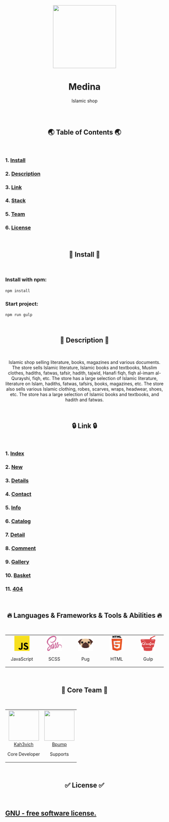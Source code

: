<div align="center">
  <a href="https://www.vectorlogo.zone/logos/readmeio/readmeio-icon.svg">
    <img width="200" height="200" src="https://www.vectorlogo.zone/logos/readmeio/readmeio-icon.svg">
  </a>
  <br/>
  <h1>Medina</h1>
  <p>
    Islamic shop
  </p>
  <br/>
</div>

<!-- ||| -->

<div align="center">
    <br/>
    <h2>🌏 Table of Contents 🌏</h2>
    <br/>
</div>

### 1. <a href="#install">Install</a>

### 2. <a href="#description">Description</a>

### 3. <a href="#link">Link</a>

### 4. <a href="#stack">Stack</a>

### 5. <a href="#team">Team</a>

### 6. <a href="#license">License</a>

<!-- ||| -->

<div id="install" align="center">
    <br/>
    <h2>🤔 Install 🤔</h2>
    <br/>
</div>

### Install with npm:

```bash
npm install
```

### Start project:

```bash
npm run gulp
```

<!-- ||| -->

<div id="description" align="center">
    <br/>
    <h2>🌟 Description 🌟</h2>
    <br/>
</div>

<div align="center">
    <p>Islamic shop selling literature, books, magazines and various documents. The store sells Islamic literature, Islamic books and textbooks, Muslim clothes, hadiths, fatwas, tafsir, hadith, tajwid, Hanafi fiqh, fiqh al-imam al-Qurayshi, fiqh, etc. The store has a large selection of Islamic literature, literature on Islam, hadiths, fatwas, tafsirs, books, magazines, etc. The store also sells various Islamic clothing, robes, scarves, wraps, headwear, shoes, etc. The store has a large selection of Islamic books and textbooks, and hadith and fatwas.</p>
</div>

<!-- ||| -->

<div id="link" align="center">
    <br/>
    <h2>🔒 Link 🔒</h2>
    <br/>
</div>

### 1. <a href="https://kah3vich.github.io/Medina/public/index.html">Index</a>

### 2. <a href="https://kah3vich.github.io/Medina/public/new.html">New</a>

### 3. <a href="https://kah3vich.github.io/Medina/public/details.html">Details</a>

### 4. <a href="https://kah3vich.github.io/Medina/public/contact.html">Contact</a>

### 5. <a href="https://kah3vich.github.io/Medina/public/info.html">Info</a>

### 6. <a href="https://kah3vich.github.io/Medina/public/catalog.html">Catalog</a>

### 7. <a href="https://kah3vich.github.io/Medina/public/detail.html">Detail</a>

### 8. <a href="https://kah3vich.github.io/Medina/public/comment.html">Comment</a>

### 9. <a href="https://kah3vich.github.io/Medina/public/gallery.html">Gallery</a>

### 10. <a href="https://kah3vich.github.io/Medina/public/basket.html">Basket</a>

### 11. <a href="https://kah3vich.github.io/Medina/public/404.html">404</a>

<!-- ||| -->

<div id="stack" align="center">
    <br/>
    <h2>🔥 Languages & Frameworks & Tools & Abilities 🔥</h2>
    <br/>
</div>

<table align="center">
  <tr>
    <td align="center" width="96">
      <a href="#">
        <img src="https://raw.githubusercontent.com/kah3vich/kah3vich/main/assets/icon/javascript.svg" width="48" height="48" alt="JavaScript" />
      </a>
      <br/>
      <p>JavaScript</p>
    </td>
    <td align="center" width="96">
      <a href="#">
        <img src="https://raw.githubusercontent.com/kah3vich/kah3vich/main/assets/icon/scss.svg" width="48" height="48" alt="SCSS" />
      </a>
      <br/>
      <p>SCSS</p>
    </td>
    <td align="center" width="96">
      <a href="#">
        <img src="https://raw.githubusercontent.com/kah3vich/kah3vich/main/assets/icon/pug.svg" width="48" height="48" alt="Pug" />
      </a>
      <br/>
      <p>Pug</p>
    </td>
    <td align="center" width="96">
      <a href="#">
        <img src="https://raw.githubusercontent.com/kah3vich/kah3vich/main/assets/icon/html5.svg" width="48" height="48" alt="HTML" />
      </a>
      <br/>
      <p>HTML</p>
    </td>
    <td align="center" width="96">
      <a href="#">
        <img src="https://raw.githubusercontent.com/kah3vich/kah3vich/main/assets/icon/gulp.svg" width="48" height="48" alt="Gulp" />
      </a>
      <br/>
      <p>Gulp</p>
    </td>
  </tr>
</table>

<!-- ||| -->

<div id="team" align="center">
    <br/>
    <h2>🧠 Core Team 🧠</h2>
    <br/>
</div>

<table align="center">
    <tr>
        <td align="center" valign="top">
            <img width="96" height="96" src="https://github.com/kah3vich.png?s=96">
            <br/>
            <a href="https://github.com/kah3vich">Kah3vich</a>
            <p>Core Developer</p>
        </td>
        <td align="center" valign="top">
            <img width="96" height="96" src="https://github.com/bpump.png?s=96">
            <br/>
            <a href="https://github.com/bpump">Bpump</a>
            <p>Supports</p>
        </td>
    </tr>
</table>

<!-- ||| -->

<div id="license" align="center">
    <br/>
    <h2>✅ License ✅</h2>
    <br/>
</div>

## [GNU - free software license.](LICENSE)

<!-- ! by kah3vich -->
